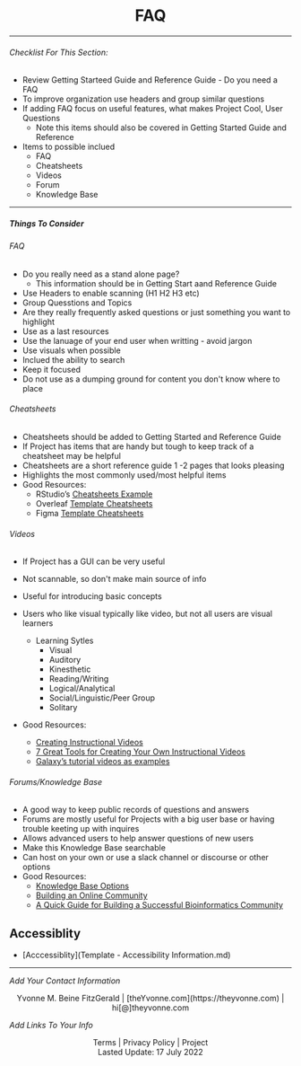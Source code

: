 <h1 align="center">FAQ</h1>

---

###### _Checklist For This Section:_  

- Review Getting Starteed Guide and Reference Guide - Do you need a FAQ
- To improve organization use headers and group similar questions
- If adding FAQ focus on useful features, what makes Project Cool, User Questions
	- Note this items should also be covered in Getting Started Guide and Reference
- Items to possible inclued
	- FAQ
	- Cheatsheets
	- Videos
	- Forum
	- Knowledge Base

---


##### Things To Consider

###### FAQ
- Do you really need as a stand alone page?
    -  This information should be in Getting Start aand Reference Guide
- Use Headers to enable scanning (H1 H2 H3 etc)
- Group Quesstions and Topics
- Are they really frequently asked questions or just something you want to highlight
- Use as a last resources
- Use the lanuage of your end user when writting  - avoid jargon
- Use visuals when possible
- Inclued the ability to search
- Keep it focused
- Do not use as a dumping ground for content you don't know where to place
 

###### Cheatsheets
- Cheatsheets should be added to Getting Started and Reference Guide
- If Project has items that are handy but tough to keep track of a cheatsheet may be helpful
- Cheatsheets are a short reference guide 1 -2 pages that looks  pleasing
- Highlights the most commonly used/most helpful items
- Good Resources:
	- RStudio’s [Cheatsheets Example](https://www.rstudio.com/resources/cheatsheets/) 
	- Overleaf [Template Cheatsheets](https://www.overleaf.com/gallery/tagged/cheat-sheet)
	- Figma [Template Cheatsheets](https://www.figma.com/community/search?model_type=hub_files&q=cheat%20sheets&fuid=989216865006175239)


###### Videos
- If Project has a GUI can be very useful
- Not scannable, so don't make main source of info
- Useful for introducing basic concepts
- Users who like visual typically like video, but not all users are visual learners 
	- Learning Sytles 
		- Visual
		- Auditory
		- Kinesthetic
		- Reading/Writing
		- Logical/Analytical 
		- Social/Linguistic/Peer Group
		- Solitary 
		

- Good Resources:
	-  [Creating Instructional Videos](https://www.techsmith.com/blog/instructional-videos/) 
	-  [7 Great Tools for Creating Your Own Instructional Videos](https://helpdeskgeek.com/free-tools-review/7-great-tools-for-creating-your-own-video-tutorials/)
	-  [Galaxy’s tutorial videos as examples](https://training.galaxyproject.org/training-material/topics/introduction/)


###### Forums/Knowledge Base
- A good way to keep public records of questions and answers
- Forums are mostly useful for Projects with a big user base or having trouble keeting up with inquires
- Allows advanced users to help answer questions of new users 
- Make this Knowledge Base searchable 
- Can host on your own or use a slack channel or discourse or other options
- Good Resources:
	- [Knowledge Base Options](https://herothemes.com/blog/best-knowledge-base-software/) 
	- [Building an Online Community](https://geekflare.com/online-community-software/)
	- [A Quick Guide for Building a Successful Bioinformatics Community](https://journals.plos.org/ploscompbiol/article?id=10.1371/journal.pcbi.1003972) 


## Accessiblity 
- [Acccessiblity](Template - Accessibility Information.md)

---
_Add Your Contact Information_
<center>Yvonne M. Beine FitzGerald | [theYvonne.com](https://theyvonne.com) | hi[@]theyvonne.com </center>  

_Add Links To Your Info_

<center>Terms | Privacy Policy | Project </center>

<center>Lasted Update: 17 July 2022 </center>


